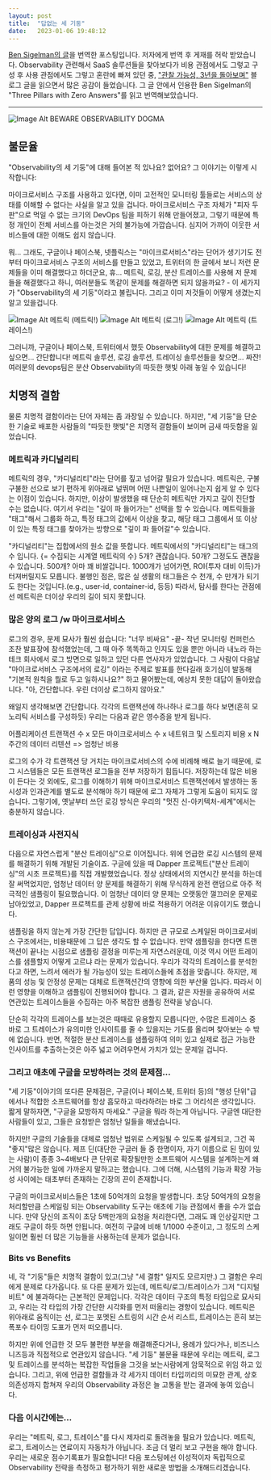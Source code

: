 ```yaml
---
layout: post
title:  "답없는 세 기둥"
date:   2023-01-06 19:48:12
---
```

[Ben Sigelman의 글](https://medium.com/lightstephq/three-pillars-with-zero-answers-2a98b36358b8)을 번역한 포스팅입니다. 저자에게 번역 후 게재를 허락 받았습니다. Observability 관련해서 SaaS 솔루션들을 찾아보다가 비용 관점에서도 그렇고 구성 후 사용 관점에서도 그렇고 혼란에 빠져 있던 중, ["관찰 가능성, 3년을 돌아보며"](https://heojay.dev/dev/observability-1/) 블로그 글을 읽으면서 많은 공감이 들었습니다. 그 글 안에서 인용한 Ben Sigelman의 "Three Pillars with Zero Answers"를 읽고 번역해보았습니다.

---
![Image Alt BEWARE OBSERVABILITY DOGMA](/assets/img/1*G3GF_mNkBO1rEkiGpFfEWQ.webp)

## 불문율
"Observability의 세 기둥"에 대해 들어본 적 있나요? 없어요? 그 이야기는 이렇게 시작합니다:

마이크로서비스 구조를 사용하고 있다면, 이미 고전적인 모니터링 툴들로는 서비스의 상태를 이해할 수 없다는 사실을 알고 있을 겁니다. 마이크로서비스 구조 자체가 "피자 두판"으로 먹일 수 없는 크기의 DevOps 팀을 피하기 위해 만들어졌고, 그렇기 때문에 특정 개인이 전체 서비스를 아는것은 거의 불가능에 가깝습니다. 심지어 가까이 이웃한 서비스들에 대한 이해도 쉽지 않습니다.

뭐... 그래도, 구글이나 페이스북, 넷플릭스는 "마이크로서비스"라는 단어가 생기기도 전부터 마이크로서비스 구조의 서비스를 만들고 있었고, 트위터의 한 글에서 보니 저런 문제들을 이미 해결했다고 하더군요, 휴... 메트릭, 로깅, 분산 트레이스를 사용해 저 문제들을 해결했다고 하니, 여러분들도 똑같이 문제를 해결하면 되지 않을까요? - 이 세가지가 "Observability의 세 기둥"이라고 불립니다. 그리고 이미 저것들이 어떻게 생겼는지 알고 있을겁니다.

![Image Alt 메트릭](/assets/img/0*-fGEuW8a12Pjfgc0.png)
(메트릭!)
![Image Alt 메트릭](/assets/img/0*Y1ezD6n7AK1zVeSh.png)
(로그!)
![Image Alt 메트릭](/assets/img/1*G3GF_mNkBO1rEkiGpFfEWQ.webp)
(트레이스!)

그러니까, 구글이나 페이스북, 트위터에서 했듯 Observability에 대한 문제를 해결하고 싶으면... 간단합니다! 메트릭 솔루션, 로깅 솔루션, 트레이싱 솔루션들을 찾으면... 짜잔! 여러분의 devops팀은 분산 Observability의 따듯한 햇빛 아래 놓일 수 있습니다!

## 치명적 결함
물론 치명적 결함이라는 단어 자체는 좀 과장일 수 있습니다. 하지만, "세 기둥"을 단순한 기술로 배포한 사람들의 "따듯한 햇빛"은 치명적 결함들이 보이며 금새 따듯함을 잃었습니다.

### 메트릭과 카디널리티
메트릭의 경우, "카디널리티"라는 단어를 짚고 넘어갈 필요가 있습니다. 메트릭은, 구불구불한 선으로 보기 편하게 위아래로 널뛰며 어떤 나쁜일이 일어나는지 쉽게 알 수 있다는 이점이 있습니다. 하지만, 이상이 발생했을 때 단순히 메트릭만 가지고 깊이 진단할 수는 없습니다. 여기서 우리는 "깊이 파 들어가는" 선택을 할 수 있습니다. 메트릭들을 "태그"해서 그룹화 하고, 특정 태그의 값에서 이상을 찾고, 해당 태그 그룹에서 또 이상이 있는 특정 태그를 찾아가는 방향으로 "깊이 파 들어갈"수 있습니다.

"카디널리티"는 집합에서의 원소 값을 뜻합니다. 메트릭에서의 "카디널리티"는 태그의 수 입니다. {= 수집되는 시계열 메트릭의 수} 5개? 괜찮습니다. 50개? 그정도도 괜찮을 수 있습니다. 500개? 아마 꽤 비쌀겁니다. 1000개가 넘어가면, ROI{투자 대비 이득}가 터져버릴지도 모릅니다. 불행인 점은, 많은 실 생활의 태그들은 수 천개, 수 만개가 되기도 한다는 것입니다.(e.g., user-id, container-id, 등등) 따라서, 탐사를 한다는 관점에선 메트릭은 더이상 우리의 길이 되지 못합니다.

### 많은 양의 로그 /w 마이크로서비스
로그의 경우, 문제 묘사가 훨씬 쉽습니다: "너무 비싸요" -끝-
작년 모니터링 컨퍼런스 조찬 발표장에 참석했었는데, 그 때 아주 똑똑하고 인지도 있을 뿐만 아니라 내노라 하는 테크 회사에서 로그 방면으로 일하고 있던 다른 연사자가 있었습니다. 그 사람이 다음날 "마이크로서비스 구조에서의 로깅" 이라는 주제로 발표를 한다길래 호기심이 발동해 "기본적 원칙을 뭘로 두고 일하시나요?" 하고 물어봤는데, 예상치 못한 대답이 돌아왔습니다. "아, 간단합니다. 우린 더이상 로그하지 않아요."

왜일지 생각해보면 간단합니다. 각각의 트랜잭션에 하나하나 로그를 하다 보면(흔히 모노리틱 서비스를 구성하듯) 우리는 다음과 같은 영수증을 받게 됩니다.

어플리케이션 트랜잭션 수 x
모든 마이크로서비스 수 x
네트워크 및 스토리지 비용 x
N주간의 데이터 리텐션 
=> 엄청난 비용

로그의 수가 각 트랜잭션 당 거치는 마이크로서비스의 수에 비례해 배로 늘기 때문에, 로그 시스템들은 모든 트랜잭션 로그들을 전부 저장하기 힘듭니다. 저장하는데 많은 비용이 든다는 것 외에도, 로그를 이해하기 위해 마이크로서비스 트랜잭션에서 발생하는 동시성과 인과관계를 별도로 분석해야 하기 때문에 로그 자체가 그렇게 도움이 되지도 않습니다. 그렇기에, 옛날부터 쓰던 로깅 방식은 우리의 "멋진 신-아키텍처-세계"에서는 충분하지 않습니다.

### 트레이싱과 사전지식
다음으로 자연스럽게 "분산 트레이싱"으로 이어집니다. 위에 언급한 로깅 시스템의 문제를 해결하기 위해 개발된 기술이죠. 구글에 있을 때 Dapper 프로젝트{"분산 트레이싱"의 시초 프로젝트}를 직접 개발했었습니다. 정상 상태에서의 지연시간 분석을 하는데 잘 써먹었지만, 엄청난 데이터 양 문제를 해결하기 위해 무식하게 완전 랜덤으로 아주 적극적인 샘플링이 필요했습니다. 이 엄청난 데이터 양 문제는 오랫동안 껄끄러운 문제로 남아있었고, Dapper 프로젝트를 관제 상황에 바로 적용하기 어려운 이유이기도 했습니다.

샘플링을 하지 않는게 가장 간단한 답입니다. 하지만 큰 규모로 스케일된 마이크로서비스 구조에서는, 비용때문에 그 답은 생각도 할 수 없습니다. 만약 샘플링을 한다면 트랜잭션이 끝나는 시점으로 샘플링 결정을 미루는게 자연스러운데, 이것 역시 어떤 트레이스를 샘플할지 어떻게 고르냐 라는 문제가 있습니다. 우리가 각각의 트레이스를 분석한다고 하면, 느려서 에러가 될 가능성이 있는 트레이스들에 초점을 맞춥니다. 하지만, 제품의 성능 및 안정성 문제는 대체로 트랜잭션간의 영향에 의한 부산물 입니다. 따라서 이런 영향을 이해하고 샘플링이 진행되어야 합니다. 그 결과, 같은 자원을 공유하여 서로 연관있는 트레이스들을 수집하는 아주 복잡한 샘플링 전략을 낳습니다.

단순히 각각의 트레이스를 보는것은 때때로 유용할지 모릅니다만, 수많은 트레이스 중 바로 그 트레이스가 유의미한 인사이트를 줄 수 있을지는 기도를 올리며 찾아보는 수 밖에 없습니다. 반면, 적절한 분산 트레이스를 샘플링하여 의미 있고 실제로 접근 가능한 인사이트를 추출하는것은 아주 넓고 어려우면서 가치가 있는 문제일 겁니다.

### 그리고 애초에 구글을 모방하려는 것의 문제점...
"세 기둥"이야기의 또다른 문제점은, 구글(이나 페이스북, 트위터 등)의 "행성 단위"급에서나 적합한 소프트웨어를 항상 흠모하고 따라하려는 바로 그 어리석은 생각입니다. 짧게 말하자면, "구글을 모방하지 마세요." 구글을 뭐라 하는게 아닙니다. 구글엔 대단한 사람들이 있고, 그들은 요청받은 엄청난 일들을 해냈습니다.

하지만! 구글의 기술들을 대체로 엄청난 범위로 스케일될 수 있도록 설계되고, 그건 꼭 "좋지"많은 않습니다. 제프 딘(대단한 구글러 들 중 한명이자, 자기 이름으로 된 밈이 있는 사람)이 종종 3~4배보다 큰 단위로 확장될만한 소프트웨어 시스템을 설계하는게 왜 거의 불가능한 일에 가까운지 말하고는 했습니다. 그에 더해, 시스템의 기능과 확장 가능성 사이에는 태초부터 존재하는 긴장의 끈이 존재합니다.

구글의 마이크로서비스들은 1초에 50억개의 요청을 발생합니다. 초당 50억개의 요청을 처리할만큼 스케일링 되는 Observability 도구는 애초에 기능 관점에서 좋을 수가 없습니다. 만약 당신의 조직이 초당 5백만개의 요청을 처리한다면, 그래도 꽤 인상깊지만 그래도 구글이 하듯 하면 안됩니다. 여전히 구글에 비해 1/1000 수준이고, 그 정도의 스케일이면 훨씬 더 많은 기능들을 사용하는데 문제가 없습니다.

### Bits vs Benefits
네, 각 "기둥"들은 치명적 결함이 있고(그냥 "세 결함" 일지도 모르지만.) 그 결함은 우리에게 문제로 다가옵니다. 또 다른 문제가 있는데, 메트릭/로그/트레이스가 그저 "디지털 비트" 에 불과하다는 근본적인 문제입니다. 각각은 데이터 구조의 특정 타입으로 묘사되고, 우리는 각 타입의 가장 간단한 시각화를 먼저 떠올리는 경향이 있습니다. 메트릭은 위아래로 움직이는 선, 로그는 포멧된 스트링의 시간 순서 리스트, 트레이스는 흔히 보는 폭포수 타이밍 도표가 먼저 떠오릅니다.

하지만 위에 언급한 것 모두 불편한 부분을 해결해준다거나, 용례가 있다거나, 비즈니스 니즈등과 직접적으로 연관있지 않습니다. "세 기둥" 불문율 때문에 우리는 메트릭, 로그 및 트레이스를 분석하는 복잡한 작업들을 그것을 보는사람에게 암묵적으로 위임 하고 있습니다. 그리고, 위에 언급한 결함들과 각 세가지 데이터 타입끼리의 미묘한 관계, 상호의존성까지 합쳐져 우리의 Observability 과정은 늘 고통을 받는 결과에 놓여 있습니다.

### 다음 이시간에는...
우리는 "메트릭, 로그, 트레이스"를 다시 제자리로 돌려놓을 필요가 있습니다. 메트릭, 로그, 트레이스는 연료이지 자동차가 아닙니다. 조금 더 멀리 보고 구현을 해야 합니다. 우리는 새로운 점수기록표가 필요합니다! 다음 포스팅에선 이성적이자 독립적으로 Observability 전략을 측정하고 평가하기 위한 새로운 방법을 소개해드리겠습니다.  